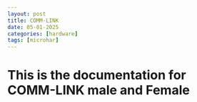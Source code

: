 ```yaml
---
layout: post
title: COMM-LINK
date: 05-01-2025
categories: [hardware]
tags: [microhar]
---
```


# This is the documentation for COMM-LINK male and Female